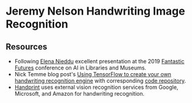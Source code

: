# Jeremy Nelson Handwriting Image Recognition


## Resources
-  Following [Elena Nieddu]() excellent presentation at the 2019 [Fantastic Futures]() conference on AI in 
   Libraries and Museums.
-  Nick Temme blog post's 
   [Using TensorFlow to create your own handwriting recognition engine](https://niektemme.com/2016/02/21/tensorflow-handwriting/)
   with corresponding [code repository](https://github.com/niektemme/tensorflow-mnist-predict).  
-  [Handprint](https://github.com/caltechlibrary/handprint) uses external vision recognition services from Google, Microsoft, and
   Amazon for handwriting recognition. 

